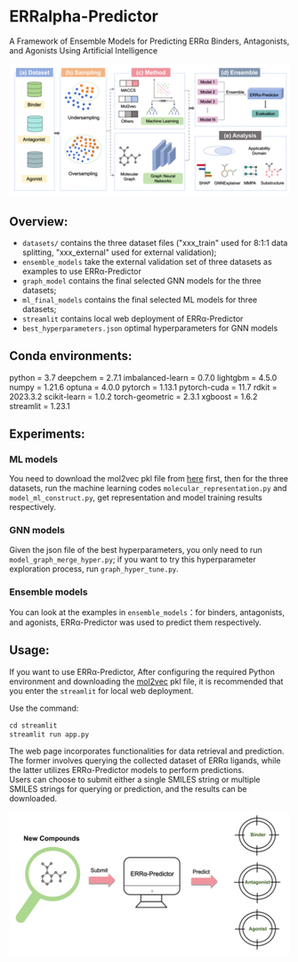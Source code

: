 # ERRalpha-Predictor
A Framework of Ensemble Models for Predicting ERRα Binders, Antagonists, and Agonists Using Artificial Intelligence

![](https://github.com/lxiongZ/ERRalpha-Predictor/blob/main/workflow.png)

## Overview:

- `datasets/` contains the three dataset files ("xxx_train" used for 8:1:1 data splitting, "xxx_external" used for external validation);
- `ensemble_models` take the external validation set of three datasets as examples to use ERRα-Predictor
- `graph_model` contains the final selected GNN models for the three datasets;
- `ml_final_models` contains the final selected ML models for three datasets;
- `streamlit` contains local web deployment of ERRα-Predictor
- `best_hyperparameters.json` optimal hyperparameters for GNN models

## Conda environments:

python = 3.7
deepchem = 2.7.1
imbalanced-learn = 0.7.0
lightgbm = 4.5.0
numpy = 1.21.6
optuna = 4.0.0
pytorch = 1.13.1
pytorch-cuda = 11.7
rdkit = 2023.3.2
scikit-learn = 1.0.2
torch-geometric = 2.3.1
xgboost = 1.6.2 
streamlit = 1.23.1

## Experiments:

### ML models

You need to download the mol2vec pkl file from [here](https://github.com/samoturk/mol2vec/blob/master/examples/models/model_300dim.pkl) first,
then for the three datasets, run the machine learning codes `molecular_representation.py` and `model_ml_construct.py`, get representation and model training results respectively.

### GNN models

Given the json file of the best hyperparameters, you only need to run `model_graph_merge_hyper.py`;
if you want to try this hyperparameter exploration process, run `graph_hyper_tune.py`.

### Ensemble models
You can look at the examples in `ensemble_models`：for binders, antagonists, and agonists, ERRα-Predictor was used to predict them respectively.

## Usage:
If you want to use ERRα-Predictor, After configuring the required Python environment and downloading the [mol2vec](https://github.com/samoturk/mol2vec/blob/master/examples/models/model_300dim.pkl) pkl file, it is recommended that you enter the `streamlit` for local web deployment.

Use the command:

```
cd streamlit
streamlit run app.py
```

The web page incorporates functionalities for data retrieval and prediction. The former involves querying the collected dataset of ERRα ligands, while the latter utilizes ERRα-Predictor models to perform predictions.  
Users can choose to submit either a single SMILES string or multiple SMILES strings for querying or prediction, and the results can be downloaded.

![](https://github.com/lxiongZ/ERRalpha-Predictor/blob/main/streamlit/Schematic%20diagram.png)

